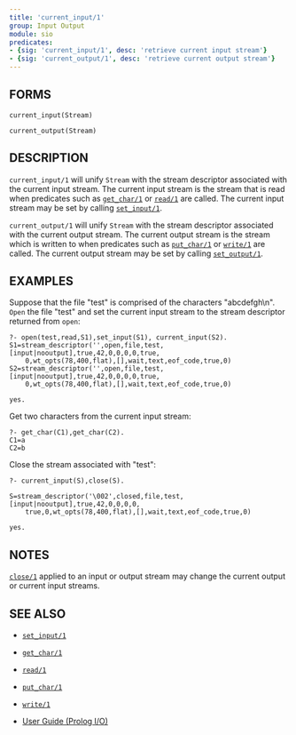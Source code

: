 ```yaml
---
title: 'current_input/1'
group: Input Output
module: sio
predicates:
- {sig: 'current_input/1', desc: 'retrieve current input stream'}
- {sig: 'current_output/1', desc: 'retrieve current output stream'}
---
```


## FORMS
```
current_input(Stream)

current_output(Stream)
```
## DESCRIPTION

`current_input/1` will unify `Stream` with the stream descriptor associated with the current input stream. The current input stream is the stream that is read when predicates such as [`get_char/1`](getchar12.html) or [`read/1`](read12.html) are called. The current input stream may be set by calling [`set_input/1`](setinput1.html).

`current_output/1` will unify `Stream` with the stream descriptor associated with the current output stream. The current output stream is the stream which is written to when predicates such as [`put_char/1`](putchar12.html) or [`write/1`](write12.html) are called. The current output stream may be set by calling [`set_output/1`](setinput1.html).

## EXAMPLES

Suppose that the file &quot;test&quot; is comprised of the characters &quot;abcdefgh\n&quot;.  `Open` the file &quot;test&quot; and set the current input stream to the stream descriptor returned from `open`:

```
?- open(test,read,S1),set_input(S1), current_input(S2).
S1=stream_descriptor('',open,file,test,[input|nooutput],true,42,0,0,0,0,true,
    0,wt_opts(78,400,flat),[],wait,text,eof_code,true,0) 
S2=stream_descriptor('',open,file,test,[input|nooutput],true,42,0,0,0,0,true,
    0,wt_opts(78,400,flat),[],wait,text,eof_code,true,0) 

yes.
```
Get two characters from the current input stream:
```
?- get_char(C1),get_char(C2).
C1=a
C2=b
```
Close the stream associated with &quot;test&quot;:
```
?- current_input(S),close(S).

S=stream_descriptor('\002',closed,file,test,[input|nooutput],true,42,0,0,0,0,
    true,0,wt_opts(78,400,flat),[],wait,text,eof_code,true,0) 

yes.
```
## NOTES

[`close/1`](close12.html) applied to an input or output stream  may change the current output or current input streams.

## SEE ALSO

- [`set_input/1`](setinput1.html)
- [`get_char/1`](getchar12.html)
- [`read/1`](read12.html)
- [`put_char/1`](putchar12.html)
- [`write/1`](write12.html)

- [User Guide (Prolog I/O)](../guide/10-Prolog-I-O.html)
